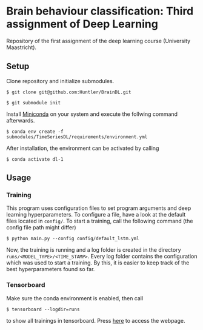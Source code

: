 # Brain behaviour classification: Third assignment of Deep Learning
Repository of the first assignment of the deep learning course (University Maastricht).

## Setup
Clone repository and initialize submodules.

```$ git clone git@github.com:Huntler/BrainDL.git```

```$ git submodule init```

Install [Miniconda](https://docs.conda.io/en/latest/miniconda.html) on your system and execute the follwing command afterwards.

```$ conda env create -f submodules/TimeSeriesDL/requirements/environment.yml```

After installation, the environment can be activated by calling 

```$ conda activate dl-1```

## Usage
### Training
This program uses configuration files to set program arguments and deep learning hyperparameters. To configure a file, have a look at the default files located in ```config/```. To start a training, call the following command (the config file path might differ)

```$ python main.py --config config/default_lstm.yml```

Now, the training is running and a log folder is created in the directory ```runs/<MODEL_TYPE>/<TIME_STAMP>```. Every log folder contains the configuration which was used to start a training. By this, it is easier to keep track of the best hyperparameters found so far.

### Tensorboard
Make sure the conda environment is enabled, then call

```$ tensorboard --logdir=runs```

to show all trainings in tensorboard. Press [here](http://localhost:6006) to access the webpage.
